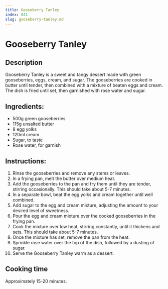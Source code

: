 ```yaml
---
title: Gooseberry Tanley
index: 841
slug: gooseberry-tanley.md
---
```


# Gooseberry Tanley

## Description
Gooseberry Tanley is a sweet and tangy dessert made with green gooseberries, eggs, cream, and sugar. The gooseberries are cooked in butter until tender, then combined with a mixture of beaten eggs and cream. The dish is fried until set, then garnished with rose water and sugar.

## Ingredients:
- 500g green gooseberries
- 115g unsalted butter
- 8 egg yolks
- 120ml cream
- Sugar, to taste
- Rose water, for garnish

## Instructions:
1. Rinse the gooseberries and remove any stems or leaves. 
2. In a frying pan, melt the butter over medium heat. 
3. Add the gooseberries to the pan and fry them until they are tender, stirring occasionally. This should take about 5-7 minutes. 
4. In a separate bowl, beat the egg yolks and cream together until well combined. 
5. Add sugar to the egg and cream mixture, adjusting the amount to your desired level of sweetness. 
6. Pour the egg and cream mixture over the cooked gooseberries in the frying pan. 
7. Cook the mixture over low heat, stirring constantly, until it thickens and sets. This should take about 5-7 minutes. 
8. Once the mixture has set, remove the pan from the heat. 
9. Sprinkle rose water over the top of the dish, followed by a dusting of sugar. 
10. Serve the Gooseberry Tanley warm as a dessert.

## Cooking time
Approximately 15-20 minutes.